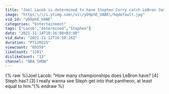 ```yaml
---
title: "Joel Lacob is determined to have Stephen Curry catch LeBron James in championships"
image: "https:\/\/i.ytimg.com\/vi\/yD9phE_UABE\/hqdefault.jpg"
vid_id: "yD9phE_UABE"
categories: "Entertainment"
tags: ["Lacob","determined","Stephen"]
date: "2021-11-14T18:16:08+03:00"
vid_date: "2021-11-12T16:50:26Z"
duration: "PT12M32S"
viewcount: "69359"
likeCount: "1201"
dislikeCount: "13"
channel: "NBA SHOW"
---
```

{% raw %}Joel Lacob: &quot;How many championships does LeBron have? [4] Steph has? [3] I really wanna see Steph get into that pantheon, at least equal to him.”{% endraw %}
